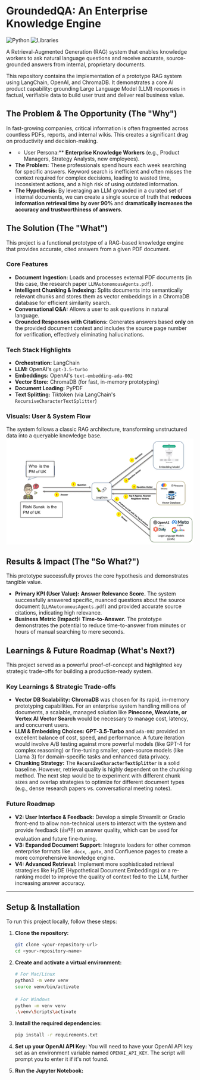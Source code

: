# GroundedQA: An Enterprise Knowledge Engine
![Python](https://img.shields.io/badge/Language-Python-blue.svg)
![Libraries](https://img.shields.io/badge/Libraries-NLTK%20%7C%20TextBlob%20%7C%20Flair-orange)

A Retrieval-Augmented Generation (RAG) system that enables knowledge workers to ask natural language questions and receive accurate, source-grounded answers from internal, proprietary documents.

This repository contains the implementation of a prototype RAG system using LangChain, OpenAI, and ChromaDB. It demonstrates a core AI product capability: grounding Large Language Model (LLM) responses in factual, verifiable data to build user trust and deliver real business value.

## The Problem & The Opportunity (The "Why")

In fast-growing companies, critical information is often fragmented across countless PDFs, reports, and internal wikis. This creates a significant drag on productivity and decision-making.

*   * User Persona:** **Enterprise Knowledge Workers** (e.g., Product Managers, Strategy Analysts, new employees).
*   **The Problem:** These professionals spend hours each week searching for specific answers. Keyword search is inefficient and often misses the context required for complex decisions, leading to wasted time, inconsistent actions, and a high risk of using outdated information.
*   **The Hypothesis:** By leveraging an LLM grounded in a curated set of internal documents, we can create a single source of truth that **reduces information retrieval time by over 90%** and **dramatically increases the accuracy and trustworthiness of answers**.

## The Solution (The "What")

This project is a functional prototype of a RAG-based knowledge engine that provides accurate, cited answers from a given PDF document.

### Core Features
*   **Document Ingestion:** Loads and processes external PDF documents (in this case, the research paper `LLMAutonomousAgents.pdf`).
*   **Intelligent Chunking & Indexing:** Splits documents into semantically relevant chunks and stores them as vector embeddings in a ChromaDB database for efficient similarity search.
*   **Conversational Q&A:** Allows a user to ask questions in natural language.
*   **Grounded Responses with Citations:** Generates answers based **only** on the provided document context and includes the source page number for verification, effectively eliminating hallucinations.

### Tech Stack Highlights
*   **Orchestration:** LangChain
*   **LLM:** OpenAI's `gpt-3.5-turbo`
*   **Embeddings:** OpenAI's `text-embedding-ada-002`
*   **Vector Store:** ChromaDB (for fast, in-memory prototyping)
*   **Document Loading:** PyPDF
*   **Text Splitting:** Tiktoken (via LangChain's `RecursiveCharacterTextSplitter`)

### Visuals: User & System Flow

The system follows a classic RAG architecture, transforming unstructured data into a queryable knowledge base.
![RAG: User & System Flow](/images/rag.png)


## Results & Impact (The "So What?")

This prototype successfully proves the core hypothesis and demonstrates tangible value.

*   **Primary KPI (User Value):** **Answer Relevance Score.** The system successfully answered specific, nuanced questions about the source document (`LLMAutonomousAgents.pdf`) and provided accurate source citations, indicating high relevance.
*   **Business Metric (Impact):** **Time-to-Answer.** The prototype demonstrates the potential to reduce time-to-answer from minutes or hours of manual searching to mere seconds.

## Learnings & Future Roadmap (What's Next?)

This project served as a powerful proof-of-concept and highlighted key strategic trade-offs for building a production-ready system.

### Key Learnings & Strategic Trade-offs
*   **Vector DB Scalability:** **ChromaDB** was chosen for its rapid, in-memory prototyping capabilities. For an enterprise system handling millions of documents, a scalable, managed solution like **Pinecone, Weaviate, or Vertex AI Vector Search** would be necessary to manage cost, latency, and concurrent users.
*   **LLM & Embedding Choices:** **GPT-3.5-Turbo** and `ada-002` provided an excellent balance of cost, speed, and performance. A future iteration would involve A/B testing against more powerful models (like GPT-4 for complex reasoning) or fine-tuning smaller, open-source models (like Llama 3) for domain-specific tasks and enhanced data privacy.
*   **Chunking Strategy:** The **`RecursiveCharacterTextSplitter`** is a solid baseline. However, retrieval quality is highly dependent on the chunking method. The next step would be to experiment with different chunk sizes and overlap strategies to optimize for different document types (e.g., dense research papers vs. conversational meeting notes).

### Future Roadmap
*   **V2: User Interface & Feedback:** Develop a simple Streamlit or Gradio front-end to allow non-technical users to interact with the system and provide feedback (👍/👎) on answer quality, which can be used for evaluation and future fine-tuning.
*   **V3: Expanded Document Support:** Integrate loaders for other common enterprise formats like `.docx`, `.pptx`, and Confluence pages to create a more comprehensive knowledge engine.
*   **V4: Advanced Retrieval:** Implement more sophisticated retrieval strategies like HyDE (Hypothetical Document Embeddings) or a re-ranking model to improve the quality of context fed to the LLM, further increasing answer accuracy.

---

## Setup & Installation

To run this project locally, follow these steps:

1.  **Clone the repository:**
    ```bash
    git clone <your-repository-url>
    cd <your-repository-name>
    ```

2.  **Create and activate a virtual environment:**
    ```bash
    # For Mac/Linux
    python3 -m venv venv
    source venv/bin/activate

    # For Windows
    python -m venv venv
    .\venv\Scripts\activate
    ```

3.  **Install the required dependencies:**
    ```bash
    pip install -r requirements.txt
    ```

4.  **Set up your OpenAI API Key:**
    You will need to have your OpenAI API key set as an environment variable named `OPENAI_API_KEY`. The script will prompt you to enter it if it's not found.

5.  **Run the Jupyter Notebook:**
    
